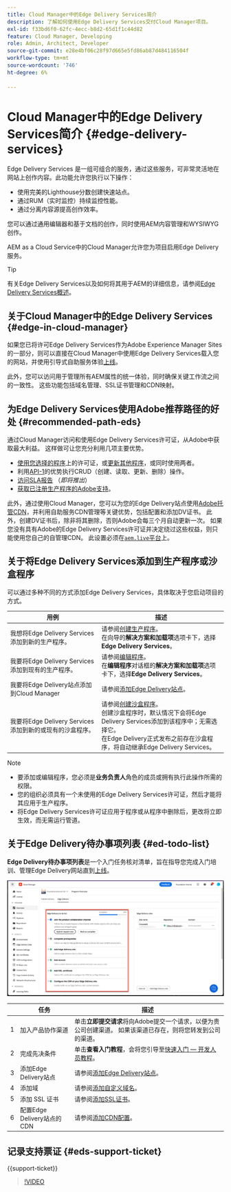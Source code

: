 ```yaml
---
title: Cloud Manager中的Edge Delivery Services简介
description: 了解如何使用Edge Delivery Services交付Cloud Manager项目。
exl-id: f33bd6f0-62fc-4ecc-b8d2-65d1f1c44d82
feature: Cloud Manager, Developing
role: Admin, Architect, Developer
source-git-commit: e28e4bf06c28f97d665e5fd86ab87d484116504f
workflow-type: tm+mt
source-wordcount: '746'
ht-degree: 6%

---
```



# Cloud Manager中的Edge Delivery Services简介 {#edge-delivery-services}

Edge Delivery Services 是一组可组合的服务，通过这些服务，可非常灵活地在网站上创作内容。此功能允许您执行以下操作：

* 使用完美的Lighthouse分数创建快速站点。
* 通过RUM（实时监控）持续监控性能。
* 通过分离内容源提高创作效率。

您可以通过通用编辑器和基于文档的创作，同时使用AEM内容管理和WYSIWYG创作。

AEM as a Cloud Service中的Cloud Manager允许您为项目启用Edge Delivery服务。

>[!TIP]
>
>有关Edge Delivery Services以及如何将其用于AEM的详细信息，请参阅[Edge Delivery Services概述](/help/edge/overview.md)。

## 关于Cloud Manager中的Edge Delivery Services {#edge-in-cloud-manager}

如果您已将许可Edge Delivery Services作为Adobe Experience Manager Sites的一部分，则可以直接在Cloud Manager中使用Edge Delivery Services载入您的网站，并使用引导式自助服务体验[上线](/help/implementing/cloud-manager/managing-code/private-repositories.md)。

此外，您可以访问用于管理所有AEM属性的统一体验，同时确保关键工作流之间的一致性。 这些功能包括域名管理、SSL证书管理和CDN映射。

## 为Edge Delivery Services使用Adobe推荐路径的好处 {#recommended-path-eds}

通过Cloud Manager访问和使用Edge Delivery Services许可证，从Adobe中获取最大利益。 这样做可让您充分利用几项主要优势。

* [使用您选择的程序](/help/implementing/cloud-manager/edge-delivery/add-edge-delivery-site.md)上的许可证，或[更新其他程序](/help/implementing/cloud-manager/edge-delivery/manage-edge-delivery-sites.md)，或同时使用两者。
* 利用[API-1](https://developer.adobe.com/experience-cloud/experience-manager-apis/)的优势执行CRUD（创建、读取、更新、删除）操作。
* [访问SLA报告](/help/implementing/cloud-manager/sla-reporting.md) （*即将推出*）
* [获取已注册生产程序的Adobe支持](/help/edge/overview.md#support-ticket)。

此外，通过使用Cloud Manager，您可以为您的Edge Delivery站点使用[Adobe托管CDN](/help/implementing/dispatcher/cdn.md#aem-managed-cdn)，并利用自助服务CDN管理等关键优势，包括配置和添加DV证书。 此外，创建DV证书后，除非将其删除，否则Adobe会每三个月自动更新一次。 如果您没有具有Adobe的Edge Delivery Services许可证并决定绕过这些权益，则只能使用您自己的自管理CDN。 此设置必须在[`aem.live`平台](https://www.aem.live/docs/go-live-checklist#cdn-configuration)上。

## 关于将Edge Delivery Services添加到生产程序或沙盒程序

可以通过多种不同的方式添加Edge Delivery Services，具体取决于您启动项目的方式。

| 用例 | 描述 |
| --- | --- |
| 我想将Edge Delivery Services添加到新的生产程序。 | 请参阅[创建生产程序](/help/implementing/cloud-manager/getting-access-to-aem-in-cloud/creating-production-programs.md)。<br>在向导的&#x200B;**解决方案和加载项**&#x200B;选项卡下，选择&#x200B;**Edge Delivery Services**。 |
| 我要将Edge Delivery Services添加到现有的生产程序。 | 请参阅[编辑程序](/help/implementing/cloud-manager/getting-access-to-aem-in-cloud/editing-programs.md)。<br>在&#x200B;**编辑程序**&#x200B;对话框的&#x200B;**解决方案和加载项**&#x200B;选项卡下，选择&#x200B;**Edge Delivery Services**。 |
| 我要将Edge Delivery站点添加到Cloud Manager | 请参阅[添加Edge Delivery站点](/help/implementing/cloud-manager/edge-delivery/add-edge-delivery-site.md)。 |
| 我要将Edge Delivery Services添加到新的或现有的沙盒程序。 | 请参阅[创建沙盒程序](/help/implementing/cloud-manager/getting-access-to-aem-in-cloud/creating-sandbox-programs.md)。<br>创建沙盒程序时，默认情况下会将Edge Delivery Services添加到该程序中；无需选择它。<br>在Edge Delivery正式发布之前存在沙盒程序，将自动继承Edge Delivery Services。 |

>[!NOTE]
>
>* 要添加或编辑程序，您必须是&#x200B;**业务负责人**&#x200B;角色的成员或拥有执行此操作所需的权限。
>* 您的组织必须具有一个未使用的Edge Delivery Services许可证，然后才能将其应用于生产程序。
>* 将Edge Delivery Services许可证应用于程序或从程序中删除后，更改将立即生效，而无需运行管道。


## 关于Edge Delivery待办事项列表 {#ed-todo-list}

<!-- &#x2460; for "1" inside circle -->

**Edge Delivery待办事项列表**&#x200B;是一个入门任务核对清单，旨在指导您完成入门培训、管理Edge Delivery网站直到[上线](/help/journey-onboarding/go-live-checklist.md)。

![Edge Delivery网站待办事项列表](/help/implementing/cloud-manager/assets/cm-eds-todo-list.png)

|   | 任务 | 描述 |
| --- | --- | --- |
| 1 | 加入产品协作渠道 | 单击&#x200B;**立即提交请求**&#x200B;将向Adobe提交一个请求，以便为贵公司创建渠道。 如果该渠道已存在，则将您转发到公司的渠道。 |
| 2 | 完成先决条件 | 单击&#x200B;**查看入门教程**，会将您引导至[快速入门 — 开发人员教程](https://www.aem.live/developer/tutorial)。 |
| 3 | 添加Edge Delivery站点 | 请参阅[添加Edge Delivery站点](#eds-add-site)。 |
| 4 | 添加域 | 请参阅[添加自定义域名](/help/implementing/cloud-manager/custom-domain-names/add-custom-domain-name.md)。 |
| 5 | 添加 SSL 证书 | 请参阅[添加SSL证书](/help/implementing/cloud-manager/managing-ssl-certifications/add-ssl-certificate.md)。 |
| 6 | 配置Edge Delivery站点的CDN | 请参阅[添加CDN配置](#add-cdn)。 |


## 记录支持票证 {#eds-support-ticket}

{{support-ticket}}

>[!VIDEO](https://video.tv.adobe.com/v/3428020?learn=on)

